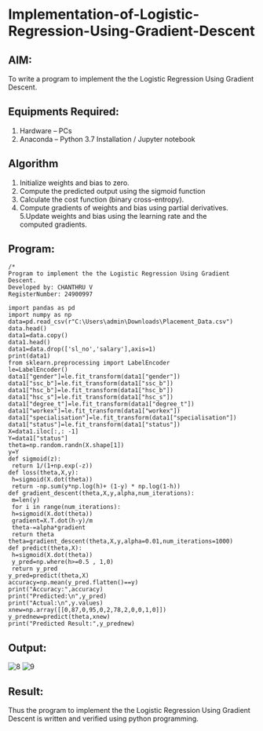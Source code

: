 # Implementation-of-Logistic-Regression-Using-Gradient-Descent

## AIM:
To write a program to implement the the Logistic Regression Using Gradient Descent.

## Equipments Required:
1. Hardware – PCs
2. Anaconda – Python 3.7 Installation / Jupyter notebook

## Algorithm
1. Initialize weights and bias to zero.
2. Compute the predicted output using the sigmoid function
3. Calculate the cost function (binary cross-entropy).
4. Compute gradients of weights and bias using partial derivatives. 5.Update weights and bias using the learning rate and the computed gradients.

## Program:
```
/*
Program to implement the the Logistic Regression Using Gradient Descent.
Developed by: CHANTHRU V
RegisterNumber: 24900997 

import pandas as pd
import numpy as np
data=pd.read_csv(r"C:\Users\admin\Downloads\Placement_Data.csv")
data.head()
data1=data.copy()
data1.head()
data1=data.drop(['sl_no','salary'],axis=1)
print(data1)
from sklearn.preprocessing import LabelEncoder
le=LabelEncoder()
data1["gender"]=le.fit_transform(data1["gender"])
data1["ssc_b"]=le.fit_transform(data1["ssc_b"])
data1["hsc_b"]=le.fit_transform(data1["hsc_b"])
data1["hsc_s"]=le.fit_transform(data1["hsc_s"])
data1["degree_t"]=le.fit_transform(data1["degree_t"])
data1["workex"]=le.fit_transform(data1["workex"])
data1["specialisation"]=le.fit_transform(data1["specialisation"])
data1["status"]=le.fit_transform(data1["status"])
X=data1.iloc[:,: -1]
Y=data1["status"]
theta=np.random.randn(X.shape[1])
y=Y
def sigmoid(z):
 return 1/(1+np.exp(-z))
def loss(theta,X,y):
 h=sigmoid(X.dot(theta))
 return -np.sum(y*np.log(h)+ (1-y) * np.log(1-h))
def gradient_descent(theta,X,y,alpha,num_iterations):
 m=len(y)
 for i in range(num_iterations):
 h=sigmoid(X.dot(theta))
 gradient=X.T.dot(h-y)/m
 theta-=alpha*gradient
 return theta
theta=gradient_descent(theta,X,y,alpha=0.01,num_iterations=1000)
def predict(theta,X):
 h=sigmoid(X.dot(theta))
 y_pred=np.where(h>=0.5 , 1,0)
 return y_pred
y_pred=predict(theta,X)
accuracy=np.mean(y_pred.flatten()==y)
print("Accuracy:",accuracy)
print("Predicted:\n",y_pred)
print("Actual:\n",y.values)
xnew=np.array([[0,87,0,95,0,2,78,2,0,0,1,0]])
y_prednew=predict(theta,xnew)
print("Predicted Result:",y_prednew)
```
## Output:
![8](https://github.com/user-attachments/assets/446e743a-3bf5-4118-bdf0-c11fe0e642df)
![9](https://github.com/user-attachments/assets/68d38536-6b85-4627-baa9-d757990f75db)



## Result:
Thus the program to implement the the Logistic Regression Using Gradient Descent is written and verified using python programming.

